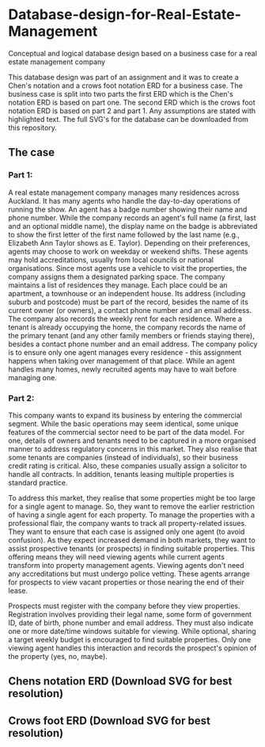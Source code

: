 # Database-design-for-Real-Estate-Management
Conceptual and logical database design based on a business case for a real estate management company

This database design was part of an assignment and it was to create a Chen's notation and a crows foot notation ERD for a business case. The business case is split into two parts the first ERD which is the Chen's notation ERD is based on part one. The second ERD which is the crows foot notation ERD is based on part 2 and part 1. 
Any assumptions are stated with highlighted text. The full SVG's for the database can be downloaded from this repository.

## The case

### Part 1:
A real estate management company manages many residences across Auckland. It has many agents who handle the day-to-day operations of running the show. An agent has a badge number showing their name and phone number. While the company records an agent's full name (a first, last and an optional middle name), the display name on the badge is abbreviated to show the first letter of the first name followed by the last name (e.g., Elizabeth Ann Taylor shows as E. Taylor). Depending on their preferences, agents may choose to work on weekday or weekend shifts. These agents may hold accreditations, usually from local councils or national organisations. Since most agents use a vehicle to visit the properties, the company assigns them a designated parking space. The company maintains a list of residences they manage. Each place could be an apartment, a townhouse or an independent house. Its address (including suburb and postcode) must be part of the record, besides the name of its current owner (or owners), a contact phone number and an email address. The company also records the weekly rent for each residence. Where a tenant is already occupying the home, the company records the name of the primary tenant (and any other family members or friends staying there), besides a contact phone
number and an email address. The company policy is to ensure only one agent manages every residence - this assignment happens when taking over management of that place. While an agent handles many homes, newly recruited agents may have to wait before managing one.

### Part 2:

This company wants to expand its business by entering the commercial segment. While the basic operations may seem identical, some unique features of the commercial sector need to be part of the data model. For one, details of owners and tenants need to be captured in a more organised manner to address regulatory concerns in this market. They also realise that some tenants are companies (instead of individuals), so their business credit rating is critical. Also, these companies usually assign a solicitor to handle all contracts. In addition, tenants leasing multiple properties is standard practice.

To address this market, they realise that some properties might be too large for a single agent to manage. So, they want to remove the earlier restriction of having a single agent for each property. To manage the properties with a professional flair, the company wants to track all property-related issues. They want to ensure that each case is assigned only one agent (to avoid confusion). As they expect increased demand in both markets, they want to assist prospective tenants
(or prospects) in finding suitable properties. This offering means they will need viewing agents while current agents transform into property management agents. Viewing agents don't need any accreditations but must undergo police vetting. These agents arrange for prospects to view vacant properties or those nearing the end of their lease.

Prospects must register with the company before they view properties. Registration involves providing their legal name, some form of government ID, date of birth, phone number and email address. They must also indicate one or more date/time windows suitable for viewing. While optional, sharing a target weekly budget is encouraged to find suitable properties. Only one viewing agent handles this interaction and records the prospect's opinion of the property (yes, no, maybe).

## Chens notation ERD (Download SVG for best resolution)


## Crows foot ERD (Download SVG for best resolution)

